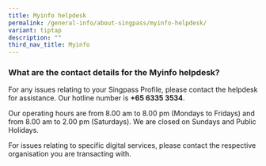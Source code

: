 ```yaml
---
title: Myinfo helpdesk
permalink: /general-info/about-singpass/myinfo-helpdesk/
variant: tiptap
description: ""
third_nav_title: Myinfo
---
```

<h3>What are the contact details for the Myinfo helpdesk?</h3>
<p>For any issues relating to your Singpass Profile, please contact the helpdesk
for assistance. Our hotline number is <strong>+65&nbsp;6335 3534</strong>.</p>
<p>Our operating hours are from 8.00 am to 8.00 pm (Mondays to Fridays) and
from 8.00 am to 2.00 pm (Saturdays). We are closed on Sundays and Public
Holidays.</p>
<p>For issues relating to specific digital services, please contact the respective
organisation you are transacting with.</p>